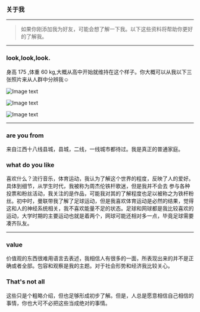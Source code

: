 ### 关于我

---

> 如果你刚添加我为好友，可能会想了解一下我。以下这些资料将帮助你更好的了解我。

---

### look,look,look.

 身高 175 ,体重 60 kg,大概从高中开始就维持在这个样子。你大概可以从我以下三张照片来从人群中分辨我☺
 
![Image text](https://pic.rmb.bdstatic.com/bjh/02ed782c63ec3a5fa169a30554813438.jpeg)

![Image text](https://pic.rmb.bdstatic.com/bjh/dfc3b26696f5f7e4e13efbded2b3f34b.jpeg@s_0,w_2000)

![Image text](https://pic.rmb.bdstatic.com/bjh/bfb30b1c69499abc9e7f7f3e2d4b50e6.jpeg)

---
### are you from 

  来自江西十八线县城，县城，二线，一线城市都待过。我是真正的普通家庭。
  
   


### what do you like 

  喜欢什么？流行音乐，体育运动，我认为了解这个世界的程度，反映了人的爱好。具体到细节，从学生时代，我被称为周杰伦铁杆歌迷，但是我并不会去
参与各种投票和粉丝活动，我关注的是作品，可能我对其的了解程度也足以被称之为铁杆粉丝。初中时，曼联带我了解了足球运动，但是我喜欢体育运动是必然的结果，觉得
这和人的神经系统相关，我不喜欢能量不足的状态。足球和网球都是我比较喜欢的运动，大学时期的主要运动也就是着两个，网球可能还相对多一点，毕竟足球需要凑齐队友。

---

### value

  价值观的东西很难用语言去表述，我相信人有很多的一面，所表现出来的并不是正确或者全部。包容和观察是我的主题。对于社会形势和经济我比较关心。
  
### That's not all
   这些只是个粗略介绍，但也足够形成初步了解。但是，人总是愿意相信自己相信的事情，你也大可不必把这些当成绝对的事情。


